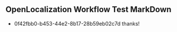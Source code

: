 ## OpenLocalization Workflow Test MarkDown
* 0f42fbb0-b453-44e2-8b17-28b59eb02c7d 
thanks!<!--HONumber=Mar16_HO4-->
